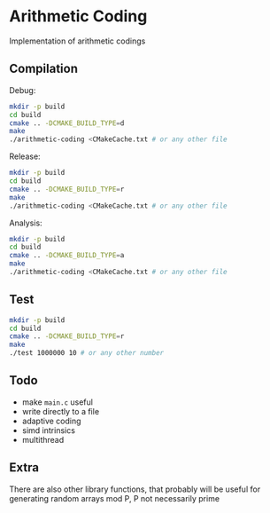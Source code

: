 # Arithmetic Coding

Implementation of arithmetic codings

## Compilation
Debug:
```bash
mkdir -p build
cd build
cmake .. -DCMAKE_BUILD_TYPE=d
make
./arithmetic-coding <CMakeCache.txt # or any other file
```
Release:
```bash
mkdir -p build
cd build
cmake .. -DCMAKE_BUILD_TYPE=r
make
./arithmetic-coding <CMakeCache.txt # or any other file
```
Analysis:
```bash
mkdir -p build
cd build
cmake .. -DCMAKE_BUILD_TYPE=a
make
./arithmetic-coding <CMakeCache.txt # or any other file
```

## Test
```bash
mkdir -p build
cd build
cmake .. -DCMAKE_BUILD_TYPE=r
make
./test 1000000 10 # or any other number
```

## Todo
- make `main.c` useful
- write directly to a file
- adaptive coding
- simd intrinsics
- multithread

## Extra
There are also other library functions, that probably will be useful for generating random arrays
mod P, P not necessarily prime

